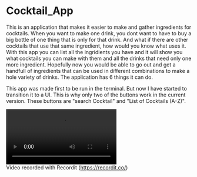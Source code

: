 # Cocktail_App

This is an application that makes it easier to make and gather ingredients for cocktails. 
When you want to make one drink, you dont want to have to buy a big bottle of one thing that is only for that drink. 
And what if there are other cocktails that use that same ingredient, how would you know what uses it. 
With this app you can list all the ingridients you have and it will show you what cocktails you can make with them and all the drinks that need only one more ingredient. 
Hopefully now you would be able to go out and get a handfull of ingredients that can be used in different combinations to make a hole variety of drinks.
The application has 6 things it can do.

This app was made first to be run in the terminal. But now I have started to transition it to a UI. 
This is why only two of the buttons work in the current version. These buttons are "search Cocktail" and "List of Cocktails (A-Z)".

![Video of app](https://s3.amazonaws.com/img0.recordit.co/lQ2eXFk6Yc.mp4?AWSAccessKeyId=AKIAUQ5RURZ7ND2T2B6I&Expires=1633670167&Signature=FQV1ftZendR64iIWdEj0tXHPIr0%3D) <br />Video recorded with Recordit (https://recordit.co/)
